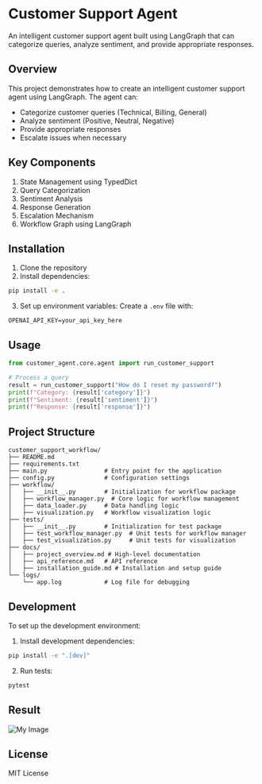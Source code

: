 # Customer Support Agent

An intelligent customer support agent built using LangGraph that can categorize queries, analyze sentiment, and provide appropriate responses.

## Overview

This project demonstrates how to create an intelligent customer support agent using LangGraph. The agent can:
- Categorize customer queries (Technical, Billing, General)
- Analyze sentiment (Positive, Neutral, Negative)
- Provide appropriate responses
- Escalate issues when necessary

## Key Components

1. State Management using TypedDict
2. Query Categorization
3. Sentiment Analysis
4. Response Generation
5. Escalation Mechanism
6. Workflow Graph using LangGraph

## Installation

1. Clone the repository
2. Install dependencies:
```bash
pip install -e .
```

3. Set up environment variables:
Create a `.env` file with:
```
OPENAI_API_KEY=your_api_key_here
```

## Usage

```python
from customer_agent.core.agent import run_customer_support

# Process a query
result = run_customer_support("How do I reset my password?")
print(f"Category: {result['category']}")
print(f"Sentiment: {result['sentiment']}")
print(f"Response: {result['response']}")
```

## Project Structure

```
customer_support_workflow/
├── README.md
├── requirements.txt
├── main.py                # Entry point for the application
├── config.py              # Configuration settings
├── workflow/
│   ├── __init__.py        # Initialization for workflow package
│   ├── workflow_manager.py  # Core logic for workflow management
│   ├── data_loader.py     # Data handling logic
│   ├── visualization.py   # Workflow visualization logic
├── tests/
│   ├── __init__.py        # Initialization for test package
│   ├── test_workflow_manager.py  # Unit tests for workflow manager
│   ├── test_visualization.py     # Unit tests for visualization
├── docs/
│   ├── project_overview.md # High-level documentation
│   ├── api_reference.md   # API reference
│   ├── installation_guide.md # Installation and setup guide
└── logs/
    └── app.log            # Log file for debugging

```

## Development

To set up the development environment:

1. Install development dependencies:
```bash
pip install -e ".[dev]"
```

2. Run tests:
```bash
pytest
```

## Result
![My Image](images/photo.jpg)

## License

MIT License 
